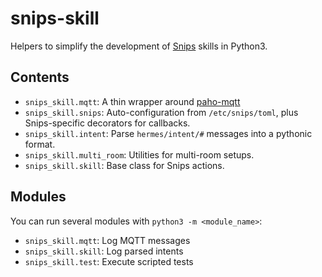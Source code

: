 # snips-skill

Helpers to simplify the development of [Snips](https://snips.ai) skills in Python3.

## Contents
 - `snips_skill.mqtt`: A thin wrapper around [paho-mqtt](https://www.eclipse.org/paho/clients/python/docs/)
 - `snips_skill.snips`: Auto-configuration from `/etc/snips/toml`, plus Snips-specific decorators for callbacks.
 - `snips_skill.intent`: Parse `hermes/intent/#` messages into a pythonic format.
 - `snips_skill.multi_room`: Utilities for multi-room setups.
 - `snips_skill.skill`: Base class for Snips actions.

## Modules

You can run several modules with `python3 -m <module_name>`:

 - `snips_skill.mqtt`: Log MQTT messages
 - `snips_skill.skill`: Log parsed intents
 - `snips_skill.test`: Execute scripted tests
